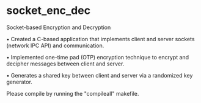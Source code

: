 # socket_enc_dec

Socket-based Encryption and Decryption

• Created a C-based application that implements client and server sockets (network IPC API) and communication.

• Implemented one-time pad (OTP) encryption technique to encrypt and decipher messages between client and server.

• Generates a shared key between client and server via a randomized key generator.

Please compile by running the "compileall" makefile.
